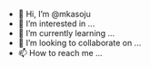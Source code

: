 - 👋 Hi, I’m @mkasoju
- 👀 I’m interested in ...
- 🌱 I’m currently learning ...
- 💞️ I’m looking to collaborate on ...
- 📫 How to reach me ...

<!---
mkasoju/mkasoju is a ✨ special ✨ repository because its `README.md` (this file) appears on your GitHub profile.
You can click the Preview link to take a look at your changes.
--->
